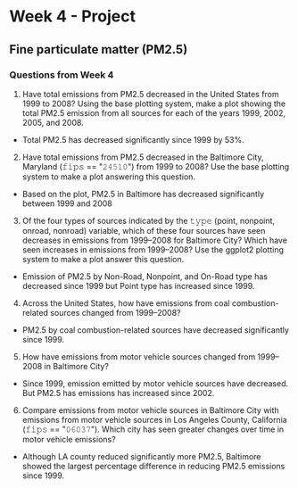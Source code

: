 # Week 4 - Project
## Fine particulate matter (PM2.5)


### Questions from Week 4

1. Have total emissions from PM2.5 decreased in the United States from 1999 to 2008? Using the base plotting system, make a plot showing the total PM2.5 emission from all sources for each of the years 1999, 2002, 2005, and 2008.
  * Total PM2.5 has decreased significantly since 1999 by 53%.
2. Have total emissions from PM2.5 decreased in the Baltimore City, Maryland (𝚏𝚒𝚙𝚜 == "𝟸𝟺𝟻𝟷𝟶") from 1999 to 2008? Use the base plotting system to make a plot answering this question.
  * Based on the plot, PM2.5 in Baltimore has decreased significantly between 1999 and 2008
3. Of the four types of sources indicated by the 𝚝𝚢𝚙𝚎 (point, nonpoint, onroad, nonroad) variable, which of these four sources have seen decreases in emissions from 1999–2008 for Baltimore City? Which have seen increases in emissions from 1999–2008? Use the ggplot2 plotting system to make a plot answer this question.
  * Emission of PM2.5 by Non-Road, Nonpoint, and On-Road type has decreased since 1999 but Point type has increased since 1999.
4. Across the United States, how have emissions from coal combustion-related sources changed from 1999–2008?
  * PM2.5 by coal combustion-related sources have decreased significantly since 1999.
5. How have emissions from motor vehicle sources changed from 1999–2008 in Baltimore City?
  * Since 1999, emission emitted by motor vehicle sources have decreased. But PM2.5 has emissions has increased since 2002. 
6. Compare emissions from motor vehicle sources in Baltimore City with emissions from motor vehicle sources in Los Angeles County, California (𝚏𝚒𝚙𝚜 == "𝟶𝟼𝟶𝟹𝟽"). Which city has seen greater changes over time in motor vehicle emissions?
  * Although LA county reduced significantly more PM2.5, Baltimore showed the largest percentage difference in reducing PM2.5 emissions since 1999. 
